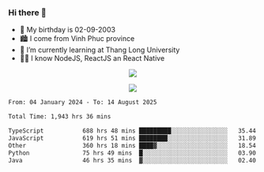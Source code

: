 ### Hi there 👋
- 🎂 My birthday is 02-09-2003
- 🏙️ I come from Vinh Phuc province
- 🌱 I’m currently learning at Thang Long University
- 🧑‍💻 I know NodeJS, ReactJS an React Native
<p align="center"><img src="https://github-readme-stats.vercel.app/api?username=tmquang0209&show_icons=true&theme=gradient"></p>
<p align="center"><img src="https://github-readme-stats.vercel.app/api/top-langs/?username=tmquang0209&hide=scss,css&langs_count=10"></p>
<!--START_SECTION:waka-->

```txt
From: 04 January 2024 - To: 14 August 2025

Total Time: 1,943 hrs 36 mins

TypeScript           688 hrs 48 mins █████████░░░░░░░░░░░░░░░░   35.44 %
JavaScript           619 hrs 51 mins ████████░░░░░░░░░░░░░░░░░   31.89 %
Other                360 hrs 18 mins ████▓░░░░░░░░░░░░░░░░░░░░   18.54 %
Python               75 hrs 49 mins  █░░░░░░░░░░░░░░░░░░░░░░░░   03.90 %
Java                 46 hrs 35 mins  ▓░░░░░░░░░░░░░░░░░░░░░░░░   02.40 %
```

<!--END_SECTION:waka-->
